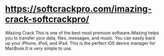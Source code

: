 # https://softcrackpro.com/imazing-crack-softcrackpro/
iMazing Crack This is one of the best most premium software.iMazing helps you to transfer your data, files, messages, and music. You can easily back up your iPhone, iPod, and iPad. This is the perfect iOS device manager for MacBook.It is very simple to use. 
